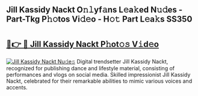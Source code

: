 ## Jill Kassidy Nackt O𝚗𝚕yf𝚊ns L𝚎a𝚔ed N𝚞𝚍es - Part-Tkg P𝚑𝚘tos Vi𝚍𝚎o - H𝚘𝚝 Part L𝚎a𝚔s SS350

# <h2><a href="http://kf3dip.oniu.top/?m=Jill+Kassidy+Nackt">🔗👉 🔴 Jill Kassidy Nackt P𝚑ot𝚘𝚜 V𝚒d𝚎o</a></h2>

[![Jill Kassidy Nackt Nu𝚍e𝚜](https://i.imgur.com/0qMVB7G.gif)](http://kf3dip.oniu.top/?m=Jill+Kassidy+Nackt)
Digital trendsetter Jill Kassidy Nackt, recognized for publishing dance and lifestyle material, consisting of performances and vlogs on social media. Skilled impressionist Jill Kassidy Nackt, celebrated for their remarkable abilities to mimic various voices and accents.  
